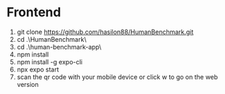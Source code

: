 # Frontend
  1. git clone https://github.com/hasilon88/HumanBenchmark.git
  2. cd .\HumanBenchmark\ 
  3. cd .\human-benchmark-app\ 
  4. npm install
  5. npm install -g expo-cli 
  6. npx expo start 
  7. scan the qr code with your mobile device or click w to go on the web version
